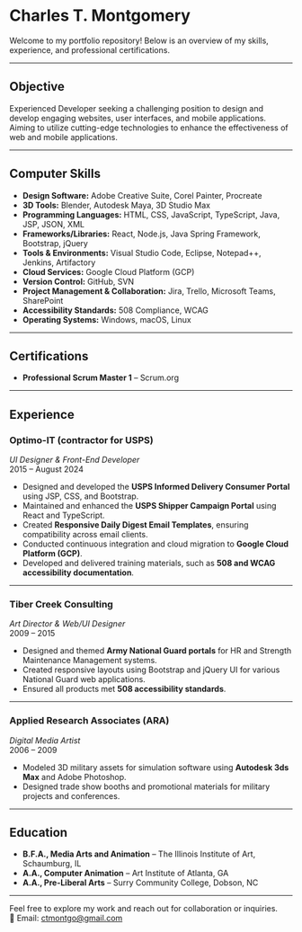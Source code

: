 # Charles T. Montgomery

Welcome to my portfolio repository! Below is an overview of my skills, experience, and professional certifications.

---

## Objective

Experienced Developer seeking a challenging position to design and develop engaging websites, user interfaces, and mobile applications. Aiming to utilize cutting-edge technologies to enhance the effectiveness of web and mobile applications.

---

## Computer Skills

- **Design Software:** Adobe Creative Suite, Corel Painter, Procreate
- **3D Tools:** Blender, Autodesk Maya, 3D Studio Max
- **Programming Languages:** HTML, CSS, JavaScript, TypeScript, Java, JSP, JSON, XML
- **Frameworks/Libraries:** React, Node.js, Java Spring Framework, Bootstrap, jQuery
- **Tools & Environments:** Visual Studio Code, Eclipse, Notepad++, Jenkins, Artifactory
- **Cloud Services:** Google Cloud Platform (GCP)
- **Version Control:** GitHub, SVN
- **Project Management & Collaboration:** Jira, Trello, Microsoft Teams, SharePoint
- **Accessibility Standards:** 508 Compliance, WCAG
- **Operating Systems:** Windows, macOS, Linux

---

## Certifications

- **Professional Scrum Master 1** – Scrum.org

---

## Experience

### **Optimo-IT (contractor for USPS)**  
*UI Designer & Front-End Developer*  
2015 – August 2024  

- Designed and developed the **USPS Informed Delivery Consumer Portal** using JSP, CSS, and Bootstrap.  
- Maintained and enhanced the **USPS Shipper Campaign Portal** using React and TypeScript.  
- Created **Responsive Daily Digest Email Templates**, ensuring compatibility across email clients.  
- Conducted continuous integration and cloud migration to **Google Cloud Platform (GCP)**.  
- Developed and delivered training materials, such as **508 and WCAG accessibility documentation**.

---

### **Tiber Creek Consulting**  
*Art Director & Web/UI Designer*  
2009 – 2015  

- Designed and themed **Army National Guard portals** for HR and Strength Maintenance Management systems.  
- Created responsive layouts using Bootstrap and jQuery UI for various National Guard web applications.  
- Ensured all products met **508 accessibility standards**.  

---

### **Applied Research Associates (ARA)**  
*Digital Media Artist*  
2006 – 2009  

- Modeled 3D military assets for simulation software using **Autodesk 3ds Max** and Adobe Photoshop.  
- Designed trade show booths and promotional materials for military projects and conferences.  

---

## Education

- **B.F.A., Media Arts and Animation** – The Illinois Institute of Art, Schaumburg, IL  
- **A.A., Computer Animation** – Art Institute of Atlanta, GA  
- **A.A., Pre-Liberal Arts** – Surry Community College, Dobson, NC  

---

Feel free to explore my work and reach out for collaboration or inquiries.  
📧 Email: [ctmontgo@gmail.com](mailto:ctmontgo@gmail.com)  

